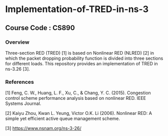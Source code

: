 # Implementation-of-TRED-in-ns-3
## Course Code : CS890

### Overview <br/>

Three-section RED (TRED) [1] is based on Nonlinear RED (NLRED) [2] in which the packet dropping probability function is divided into three sections for different loads. This repository provides an implementation of TRED in ns-3.26 [3]. <br/>


### References         <br/>

[1] Feng, C. W., Huang, L. F., Xu, C., & Chang, Y. C. (2015). Congestion control scheme performance analysis based on nonlinear RED. IEEE Systems Journal. <br/>

[2] Kaiyu Zhou, Kwan L. Yeung, Victor O.K. Li (2006). Nonlinear RED: A simple yet efficient active queue management scheme. <br/>

[3] https://www.nsnam.org/ns-3-26/
